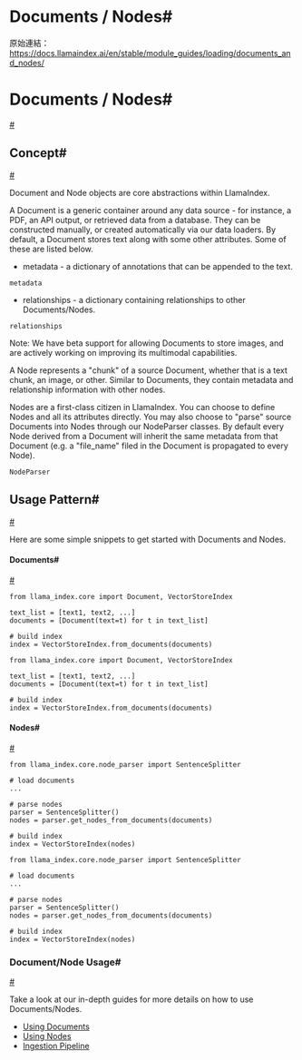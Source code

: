 # Documents / Nodes#

原始連結：https://docs.llamaindex.ai/en/stable/module_guides/loading/documents_and_nodes/

# Documents / Nodes#

[#](https://docs.llamaindex.ai/en/stable/module_guides/loading/documents_and_nodes/#documents-nodes)

## Concept#

[#](https://docs.llamaindex.ai/en/stable/module_guides/loading/documents_and_nodes/#concept)

Document and Node objects are core abstractions within LlamaIndex.

A Document is a generic container around any data source - for instance, a PDF, an API output, or retrieved data from a database. They can be constructed manually, or created automatically via our data loaders. By default, a Document stores text along with some other attributes. Some of these are listed below.

- metadata - a dictionary of annotations that can be appended to the text.
```
metadata
```

- relationships - a dictionary containing relationships to other Documents/Nodes.
```
relationships
```

Note: We have beta support for allowing Documents to store images, and are actively working on improving its multimodal capabilities.

A Node represents a "chunk" of a source Document, whether that is a text chunk, an image, or other. Similar to Documents, they contain metadata and relationship information with other nodes.

Nodes are a first-class citizen in LlamaIndex. You can choose to define Nodes and all its attributes directly. You may also choose to "parse" source Documents into Nodes through our NodeParser classes. By default every Node derived from a Document will inherit the same metadata from that Document (e.g. a "file_name" filed in the Document is propagated to every Node).

```
NodeParser
```

## Usage Pattern#

[#](https://docs.llamaindex.ai/en/stable/module_guides/loading/documents_and_nodes/#usage-pattern)

Here are some simple snippets to get started with Documents and Nodes.

#### Documents#

[#](https://docs.llamaindex.ai/en/stable/module_guides/loading/documents_and_nodes/#documents)

```
from llama_index.core import Document, VectorStoreIndex

text_list = [text1, text2, ...]
documents = [Document(text=t) for t in text_list]

# build index
index = VectorStoreIndex.from_documents(documents)
```

```
from llama_index.core import Document, VectorStoreIndex

text_list = [text1, text2, ...]
documents = [Document(text=t) for t in text_list]

# build index
index = VectorStoreIndex.from_documents(documents)
```

#### Nodes#

[#](https://docs.llamaindex.ai/en/stable/module_guides/loading/documents_and_nodes/#nodes)

```
from llama_index.core.node_parser import SentenceSplitter

# load documents
...

# parse nodes
parser = SentenceSplitter()
nodes = parser.get_nodes_from_documents(documents)

# build index
index = VectorStoreIndex(nodes)
```

```
from llama_index.core.node_parser import SentenceSplitter

# load documents
...

# parse nodes
parser = SentenceSplitter()
nodes = parser.get_nodes_from_documents(documents)

# build index
index = VectorStoreIndex(nodes)
```

### Document/Node Usage#

[#](https://docs.llamaindex.ai/en/stable/module_guides/loading/documents_and_nodes/#documentnode-usage)

Take a look at our in-depth guides for more details on how to use Documents/Nodes.

- [Using Documents](https://docs.llamaindex.ai/en/stable/module_guides/loading/documents_and_nodes/usage_documents/)
- [Using Nodes](https://docs.llamaindex.ai/en/stable/module_guides/loading/documents_and_nodes/usage_nodes/)
- [Ingestion Pipeline](https://docs.llamaindex.ai/en/stable/module_guides/loading/ingestion_pipeline/)
